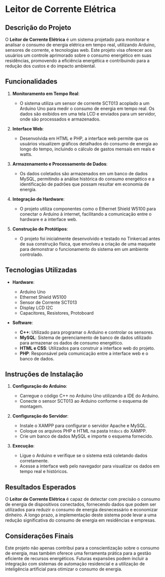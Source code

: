 # Leitor de Corrente Elétrica

## Descrição do Projeto
O **Leitor de Corrente Elétrica** é um sistema projetado para monitorar e analisar o consumo de energia elétrica em tempo real, utilizando Arduino, sensores de corrente, e tecnologias web. Este projeto visa oferecer aos usuários um controle aprimorado sobre o consumo energético em suas residências, promovendo a eficiência energética e contribuindo para a redução dos custos e do impacto ambiental.

## Funcionalidades

1. **Monitoramento em Tempo Real**:
   - O sistema utiliza um sensor de corrente SCT013 acoplado a um Arduino Uno para medir o consumo de energia em tempo real. Os dados são exibidos em uma tela LCD e enviados para um servidor, onde são processados e armazenados.

2. **Interface Web**:
   - Desenvolvida em HTML e PHP, a interface web permite que os usuários visualizem gráficos detalhados do consumo de energia ao longo do tempo, incluindo o cálculo de gastos mensais em reais e watts.

3. **Armazenamento e Processamento de Dados**:
   - Os dados coletados são armazenados em um banco de dados MySQL, permitindo a análise histórica do consumo energético e a identificação de padrões que possam resultar em economia de energia.

4. **Integração de Hardware**:
   - O projeto utiliza componentes como o Ethernet Shield W5100 para conectar o Arduino à internet, facilitando a comunicação entre o hardware e a interface web.

5. **Construção de Protótipos**:
   - O projeto foi inicialmente desenvolvido e testado no Tinkercad antes de sua construção física, que envolveu a criação de uma maquete para demonstrar o funcionamento do sistema em um ambiente controlado.

## Tecnologias Utilizadas

- **Hardware**:
  - Arduino Uno
  - Ethernet Shield W5100
  - Sensor de Corrente SCT013
  - Display LCD I2C
  - Capacitores, Resistores, Protoboard

- **Software**:
  - **C++**: Utilizado para programar o Arduino e controlar os sensores.
  - **MySQL**: Sistema de gerenciamento de banco de dados utilizado para armazenar os dados de consumo energético.
  - **HTML e CSS**: Utilizados para construir a interface web do projeto.
  - **PHP**: Responsável pela comunicação entre a interface web e o banco de dados.

## Instruções de Instalação

1. **Configuração do Arduino**:
   - Carregue o código C++ no Arduino Uno utilizando a IDE do Arduino.
   - Conecte o sensor SCT013 ao Arduino conforme o esquema de montagem.

2. **Configuração do Servidor**:
   - Instale o XAMPP para configurar o servidor Apache e MySQL.
   - Coloque os arquivos PHP e HTML na pasta `htdocs` do XAMPP.
   - Crie um banco de dados MySQL e importe o esquema fornecido.

3. **Execução**:
   - Ligue o Arduino e verifique se o sistema está coletando dados corretamente.
   - Acesse a interface web pelo navegador para visualizar os dados em tempo real e históricos.

## Resultados Esperados

O **Leitor de Corrente Elétrica** é capaz de detectar com precisão o consumo de energia de dispositivos conectados, fornecendo dados que podem ser utilizados para reduzir o consumo de energia desnecessário e economizar dinheiro. A longo prazo, a implementação deste sistema pode levar a uma redução significativa do consumo de energia em residências e empresas.

## Considerações Finais

Este projeto não apenas contribui para a conscientização sobre o consumo de energia, mas também oferece uma ferramenta prática para a gestão eficiente de recursos energéticos. Futuras expansões podem incluir a integração com sistemas de automação residencial e a utilização de inteligência artificial para otimizar o consumo de energia.
